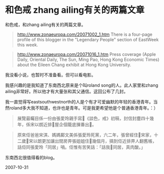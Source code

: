 # 和色戒 zhang ailing有关的两篇文章

和色戒，和zhang ailing有关的两篇文章。

> http://www.zonaeuropa.com/20071002_1.htm
> There is a four-page profile of this blogger in the "Legendary People" section of EastWeek this week.

> http://www.zonaeuropa.com/20071016_1.htm
> Press coverage (Apple Daily, Oriental Daily, The Sun, Ming Pao, Hong Kong Economic Times) about the Eileen Chang exhibit at Hong Kong University.

我没看小说，也暂时不准备看。但可以看电影。

我感兴趣的是我知道了东南西北原来是个叫roland song的人。此人家里和zhang ailing非常好。所以他才有大量张和其父通信。这回公布了几封。

我一直觉得写eastsouthwestnorth的人是个有才可爱幽默的年轻的香港青年。当然roland多大我不知道，也许也是青年。可是我更希望他是个普通香港青年。：）

> 展覽最矚目係一份由張愛玲親手寫《談色，戒》初稿，封信封塵四十幾年，係宋以朗近排屋企個籠底摷番出。

> 原來佢爸爸宋淇、媽媽鄺文美係張愛玲死黨，六二年，張曾經住宋家，十二歲宋以朗更加讓出間房畀張姐姐住幾個月，搞到佢近排畀人翻舊帳，話佢同張愛玲「同居」喎。佢惟有苦笑話：「話我同居，真肉酸。」

东南西北很值得看的blog。

2007-10-31